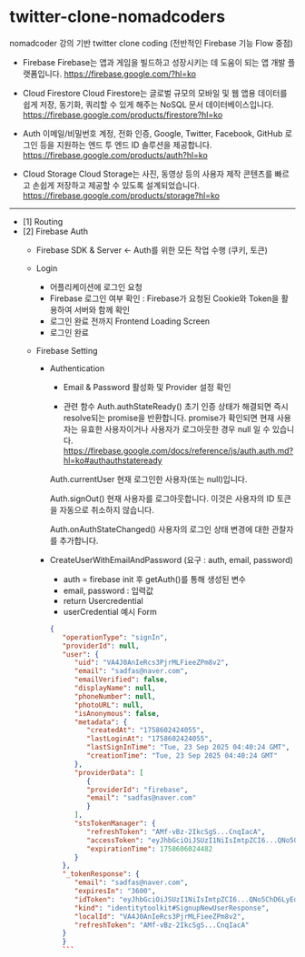 # twitter-clone-nomadcoders
nomadcoder 강의 기반 twitter clone coding (전반적인 Firebase 기능 Flow 중점)


- Firebase
Firebase는 앱과 게임을 빌드하고 성장시키는 데 도움이 되는 앱 개발 플랫폼입니다.
https://firebase.google.com/?hl=ko

- Cloud Firestore
Cloud Firestore는 글로벌 규모의 모바일 및 웹 앱용 데이터를 쉽게 저장, 동기화, 쿼리할 수 있게 해주는 NoSQL 문서 데이터베이스입니다.
https://firebase.google.com/products/firestore?hl=ko

- Auth
이메일/비밀번호 계정, 전화 인증, Google, Twitter, Facebook, GitHub 로그인 등을 지원하는 엔드 투 엔드 ID 솔루션을 제공합니다.
https://firebase.google.com/products/auth?hl=ko

- Cloud Storage
Cloud Storage는 사진, 동영상 등의 사용자 제작 콘텐츠를 빠르고 손쉽게 저장하고 제공할 수 있도록 설계되었습니다.
https://firebase.google.com/products/storage?hl=ko

----
- [1] Routing
- [2] Firebase Auth
   - Firebase SDK & Server <- Auth를 위한 모든 작업 수행 (쿠키, 토큰)
   - Login
        - 어플리케이션에 로그인 요청
        - Firebase 로그인 여부 확인 : Firebase가 요청된 Cookie와 Token을 활용하여 서버와 함께 확인
        - 로그인 완료 전까지 Frontend Loading Screen
        - 로그인 완료 

   - Firebase Setting
      - Authentication
         - Email & Password 활성화 및 Provider 설정 확인

         - 관련 함수
         Auth.authStateReady()
         초기 인증 상태가 해결되면 즉시 resolve되는 promise을 반환합니다. promise가 확인되면 현재 사용자는 유효한 사용자이거나 사용자가 로그아웃한 경우 null 일 수 있습니다.
         https://firebase.google.com/docs/reference/js/auth.auth.md?hl=ko#authauthstateready

         Auth.currentUser
         현재 로그인한 사용자(또는 null)입니다.

         Auth.signOut()
         현재 사용자를 로그아웃합니다.
         이것은 사용자의 ID 토큰을 자동으로 취소하지 않습니다.

         Auth.onAuthStateChanged()
         사용자의 로그인 상태 변경에 대한 관찰자를 추가합니다.

      - CreateUserWithEmailAndPassword
         (요구 : auth, email, password)
         - auth = firebase init 후 getAuth()를 통해 생성된 변수
         - email, password : 입력값
         - return Usercredential
         - userCredential 예시 Form
         
         ```json 
         {
            "operationType": "signIn",
            "providerId": null,
            "user": {
               "uid": "VA4J0AnIeRcs3PjrMLFieeZPm8v2",
               "email": "sadfas@naver.com",
               "emailVerified": false,
               "displayName": null,
               "phoneNumber": null,
               "photoURL": null,
               "isAnonymous": false,
               "metadata": {
                  "createdAt": "1758602424055",
                  "lastLoginAt": "1758602424055",
                  "lastSignInTime": "Tue, 23 Sep 2025 04:40:24 GMT",
                  "creationTime": "Tue, 23 Sep 2025 04:40:24 GMT"
               },
               "providerData": [
                  {
                  "providerId": "firebase",
                  "email": "sadfas@naver.com"
                  }
               ],
               "stsTokenManager": {
                  "refreshToken": "AMf-vBz-2IkcSgS...CnqIacA",
                  "accessToken": "eyJhbGciOiJSUzI1NiIsImtpZCI6...QNo5ChD6LyEqHTA",
                  "expirationTime": 1758606024482
               }
            },
            "_tokenResponse": {
               "email": "sadfas@naver.com",
               "expiresIn": "3600",
               "idToken": "eyJhbGciOiJSUzI1NiIsImtpZCI6...QNo5ChD6LyEqHTA",
               "kind": "identitytoolkit#SignupNewUserResponse",
               "localId": "VA4J0AnIeRcs3PjrMLFieeZPm8v2",
               "refreshToken": "AMf-vBz-2IkcSgS...CnqIacA"
            }
            }
            ```        